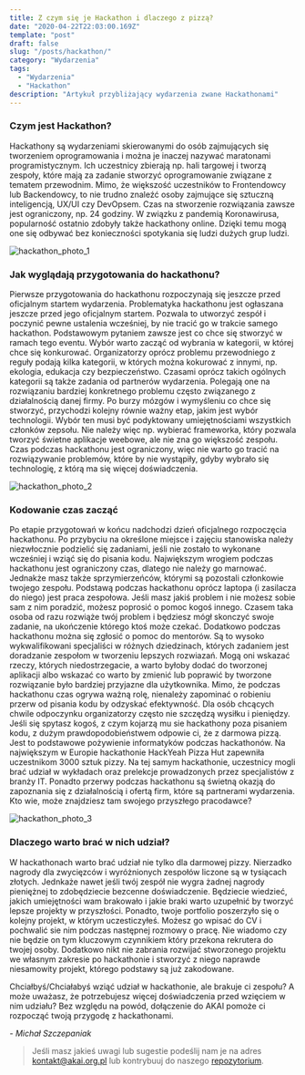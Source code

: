 ```yaml
---
title: Z czym się je Hackathon i dlaczego z pizzą?
date: "2020-04-22T22:03:00.169Z"
template: "post"
draft: false
slug: "/posts/hackathon/"
category: "Wydarzenia"
tags:
  - "Wydarzenia"
  - "Hackathon"
description: "Artykuł przybliżający wydarzenia zwane Hackathonami"
---
```


### Czym jest Hackathon?
Hackathony są wydarzeniami skierowanymi do osób zajmujących się tworzeniem oprogramowania i można je inaczej nazywać maratonami programistycznym. Ich uczestnicy zbierają np. hali targowej i tworzą zespoły, które mają za zadanie stworzyć oprogramowanie związane z   tematem przewodnim. Mimo, że większość uczestników to Frontendowcy lub Backendowcy, to nie trudno znaleźć osoby zajmujące się sztuczną inteligencją, UX/UI czy DevOpsem. Czas na stworzenie rozwiązania zawsze jest ograniczony, np. 24 godziny. W związku z pandemią Koronawirusa, popularność ostatnio zdobyły także hackathony online. Dzięki temu mogą one się odbywać bez konieczności spotykania się ludzi dużych grup ludzi.

![hackathon_photo_1](/media/hackyeah-2017.jpg)

### Jak wyglądają przygotowania do hackathonu?
Pierwsze przygotowania do hackathonu rozpoczynają się jeszcze przed oficjalnym startem wydarzenia. Problematyka hackathonu jest ogłaszana  jeszcze przed jego oficjalnym startem. Pozwala to utworzyć zespół i poczynić pewne ustalenia wcześniej, by nie tracić go w trakcie samego hackathon. Podstawowym pytaniem zawsze jest co chce się stworzyć w ramach tego eventu. Wybór warto zacząć od wybrania w kategorii, w której chce się konkurować. Organizatorzy oprócz problemu przewodniego z reguły podają kilka kategorii, w których można kokurować z innymi, np. ekologia, edukacja czy bezpieczeństwo. Czasami oprócz takich ogólnych kategorii są także zadania od partnerów wydarzenia. Polegają one na rozwiązaniu bardziej konkretnego problemu często związanego z działalnością danej firmy. Po burzy mózgów i wymyśleniu co chce się stworzyć, przychodzi kolejny równie ważny etap, jakim jest wybór technologii. Wybór ten musi być podyktowany umiejętnościami wszystkich członków zepsołu. Nie należy więc np. wybierać frameworka, który pozwala tworzyć świetne aplikacje weebowe, ale nie zna go większość zespołu. Czas podczas hackathonu jest ograniczony, więc nie warto go tracić na rozwiązywanie problemów, które by nie wystąpiły, gdyby wybrało się technologię, z którą ma się więcej doświadczenia.


![hackathon_photo_2](/media/hackyeah-2019-1.jpg)

### Kodowanie czas zacząć
Po etapie przygotowań w końcu nadchodzi dzień oficjalnego rozpoczęcia hackathonu. Po przybyciu na określone miejsce i zajęciu stanowiska należy niezwłocznie podzielić się zadaniami, jeśli nie zostało to wykonane wcześniej i wziąć się do pisania kodu. Największym wrogiem podczas hackathonu jest ograniczony czas, dlatego nie należy go marnować. Jednakże masz także sprzymierzeńców, którymi są pozostali członkowie twojego zespołu. Podstawą podczas hackathonu oprócz laptopa (i zasilacza do niego) jest praca zespołowa. Jeśli masz jakiś problem i nie możesz sobie sam z nim poradzić, możesz poprosić o pomoc kogoś innego. Czasem taka osoba od razu rozwiąże twój problem i będziesz mógł skonczyć swoje zadanie, na ukończenie którego ktoś może czekać. Dodatkowo podczas hackathonu można się zgłosić o pomoc do mentorów. Są to wysoko wykwalifikowani specjaliści w różnych dziedzinach, których zadaniem jest doradzanie zespołom w tworzeniu lepszych rozwiazań. Mogą oni wskazać rzeczy, których niedostrzegacie, a warto byłoby dodać do tworzonej aplikacji albo wskazać co warto by zmienić lub poprawić by tworzone rozwiązanie było bardziej przyjazne dla użytkownika. Mimo, że podczas hackathonu czas ogrywa ważną rolę, nienależy zapominać o robieniu przerw od pisania kodu by odzyskać efektywność. Dla osób chcących chwile odpoczynku organizatorzy często nie szczędzą wysiłku i pieniędzy. Jeśli się spytasz kogoś, z czym kojarzą mu sie hackathony poza pisaniem kodu, z dużym prawdopodobieństwem odpowie ci, że z darmowa pizzą. Jest to podstawowe pożywienie informatyków podczas hackathonów. Na największym w Europie hackathonie HackYeah Pizza Hut zapewniła uczestnikom 3000 sztuk pizzy. Na tej samym hackathonie, uczestnicy mogli brać udział w wykładach oraz prelekcje prowadzonych przez specjalistów z branży IT. Ponadto przerwy podczas hackathonu są świetną okazją do zapoznania się z działalnością i ofertą firm, które są partnerami wydarzenia. Kto wie, może znajdziesz tam swojego przyszłego pracodawce?

![hackathon_photo_3](/media/hackyeah-2019-2.jpg)


### Dlaczego warto brać w nich udział?
W hackathonach warto brać udział nie tylko dla darmowej pizzy. Nierzadko nagrody dla zwycięzców i wyróżnionych zespołów liczone są w tysiącach złotych. Jednkaże nawet jeśli twój zespół nie wygra żadnej nagrody pieniężnej to zdobędziecie bezcenne doświadczenie. Będziecie wiedzieć, jakich umiejętności wam brakowało i jakie braki warto uzupełnić by tworzyć lepsze projekty w przyszłości. Ponadto, twoje portfolio poszerzyło się o kolejny projekt, w którym uczesticzyłeś. Możesz go wpisać do CV i pochwalić sie nim podczas następnej rozmowy o pracę. Nie wiadomo czy nie będzie on tym kluczowym czynnikiem który przekona rekrutera do twojej osoby. Dodatkowo nikt nie zabrania rozwijać stworzonego projektu we własnym zakresie po hackathonie i stworzyć z niego naprawde niesamowity projekt, którego podstawy są już zakodowane.

Chciałbyś/Chciałabyś wziąć udział w hackathonie, ale brakuje ci zespołu? A może uważasz, że potrzebujesz więcej doświadczenia przed wzięciem w nim udziału? Bez względu na powód, dołączenie do AKAI pomoże ci rozpocząć twoją przygodę z hackathonami.


*- Michał Szczepaniak*

> Jeśli masz jakieś uwagi lub sugestie podeślij nam je na adres [kontakt@akai.org.pl](mailto:kontakt@akai.org.pl) lub kontrybuuj do naszego [repozytorium](https://github.com/akai-org/blog).
